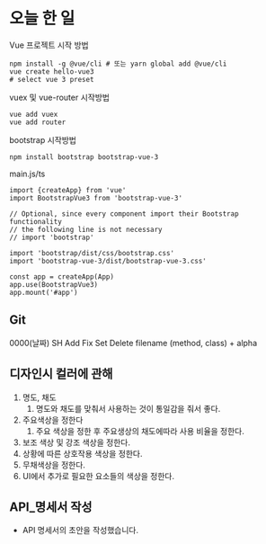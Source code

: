 # 오늘 한 일

Vue 프로젝트 시작 방법

```
npm install -g @vue/cli # 또는 yarn global add @vue/cli
vue create hello-vue3
# select vue 3 preset
```

vuex 및 vue-router 시작방법

```
vue add vuex
vue add router
```

bootstrap 시작방법

```
npm install bootstrap bootstrap-vue-3
```

main.js/ts

```
import {createApp} from 'vue'
import BootstrapVue3 from 'bootstrap-vue-3'

// Optional, since every component import their Bootstrap functionality
// the following line is not necessary
// import 'bootstrap'

import 'bootstrap/dist/css/bootstrap.css'
import 'bootstrap-vue-3/dist/bootstrap-vue-3.css'

const app = createApp(App)
app.use(BootstrapVue3)
app.mount('#app')
```

## Git

0000(날짜) SH Add Fix Set Delete filename (method, class) + alpha



## 디자인시 컬러에 관해

1. 명도, 채도
   1. 명도와 채도를 맞춰서 사용하는 것이 통일감을 줘서 좋다.
2. 주요색상을 정한다
   1. 주요 색상을 정한 후 주요생상의 채도에따라 사용 비율을 정한다.
3. 보조 색상 및 강조 색상을 정한다.
4. 상황에 따른 상호작용 색상을 정한다.
5. 무채색상을 정한다.
6. UI에서 추가로 필요한 요소들의 색상을 정한다.



## API_명세서 작성

- API 명세서의 초안을 작성했습니다.
